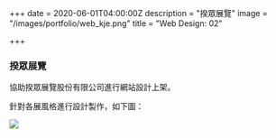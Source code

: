 +++
date = 2020-06-01T04:00:00Z
description = "揆眾展覽"
image = "/images/portfolio/web_kje.png"
title = "Web Design: 02"

+++
### 揆眾展覽

協助揆眾展覽股份有限公司進行網站設計上架。

針對各展風格進行設計製作，如下圖：

![](/images/portfolio/web_kje_03.png)
